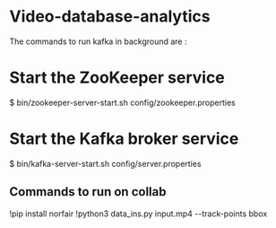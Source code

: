 # Video-database-analytics

The commands to run kafka in background are : 

# Start the ZooKeeper service
$ bin/zookeeper-server-start.sh config/zookeeper.properties

# Start the Kafka broker service
$ bin/kafka-server-start.sh config/server.properties


## Commands to run on collab
!pip install norfair
!python3 data_ins.py input.mp4 --track-points bbox